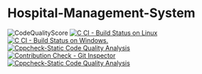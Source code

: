 # Hospital-Management-System
![CodeQualityScore](https://www.code-inspector.com/project/24692/score/svg)
[![C CI - Build Status on Linux](https://github.com/RakshitaRpatilkulkarni/Hospital-Management-System/actions/workflows/c-build.yml/badge.svg)](https://github.com/RakshitaRpatilkulkarni/Hospital-Management-System/actions/workflows/c-build.yml)
[![C CI - Build Status on Windows.](https://github.com/RakshitaRpatilkulkarni/Hospital-Management-System/actions/workflows/c-buildWin.yml/badge.svg)](https://github.com/RakshitaRpatilkulkarni/Hospital-Management-System/actions/workflows/c-buildWin.yml)
[![Cppcheck-Static Code Quality Analysis](https://github.com/RakshitaRpatilkulkarni/Hospital-Management-System/actions/workflows/Cppcheck.yml/badge.svg)](https://github.com/RakshitaRpatilkulkarni/Hospital-Management-System/actions/workflows/Cppcheck.yml)
[![Contribution Check - Git Inspector](https://github.com/RakshitaRpatilkulkarni/Hospital-Management-System/actions/workflows/Git_Inspector.yml/badge.svg)](https://github.com/RakshitaRpatilkulkarni/Hospital-Management-System/actions/workflows/Git_Inspector.yml)
[![Cppcheck-Static Code Quality Analysis](https://github.com/RakshitaRpatilkulkarni/Hospital-Management-System/actions/workflows/Cppcheck.yml/badge.svg)](https://github.com/RakshitaRpatilkulkarni/Hospital-Management-System/actions/workflows/Cppcheck.yml)
